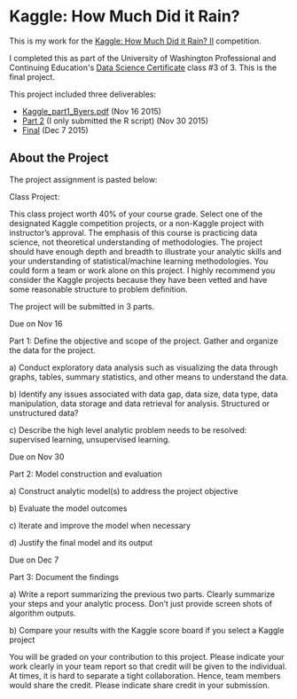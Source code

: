 # Kaggle: How Much Did it Rain?

This is my work for the [Kaggle: How Much Did it Rain? II](https://www.kaggle.com/c/how-much-did-it-rain-ii) competition.  

I completed this as part of the University of Washington Professional and Continuing Education's [Data Science Certificate](http://www.pce.uw.edu/certificates/data-science.html) class #3 of 3.  This is the final project.

This project included three deliverables:

  *  [Kaggle_part1_Byers.pdf](https://github.com/tybyers/kaggle_howmuchdiditrain/blob/2179c57c43bb468d1b7caeeef112604bdb748f64/Kaggle_Part1_Byers.pdf) (Nov 16 2015)
  *  [Part 2](https://github.com/tybyers/kaggle_howmuchdiditrain/blob/2179c57c43bb468d1b7caeeef112604bdb748f64/kaggle_part2_modeling.R) (I only submitted the R script) (Nov 30 2015)
  *  [Final](kaggle_howmuchdiditrain/kaggle_final_writeup.pdf) (Dec 7 2015)

## About the Project

The project assignment is pasted below:

Class Project:

This class project worth 40% of your course grade. Select one of the designated Kaggle competition projects, or a non-Kaggle project with instructor’s approval. The emphasis of this course is practicing data science, not theoretical understanding of methodologies. The project should have enough depth and breadth to illustrate your analytic skills and your understanding of statistical/machine learning methodologies. You could form a team or work alone on this project. I highly recommend you consider the Kaggle projects because they have been vetted and have some reasonable structure to problem definition.

The project will be submitted in 3 parts.

Due on Nov 16

Part 1: Define the objective and scope of the project. Gather and organize the data for the project.

a)      Conduct exploratory data analysis such as visualizing the data through graphs, tables, summary statistics, and other means to understand the data.

b)      Identify any issues associated with data gap, data size, data type, data manipulation, data storage and data retrieval for analysis. Structured or unstructured data?

c)       Describe the high level analytic problem needs to be resolved: supervised learning, unsupervised learning.

 

Due on Nov 30

Part 2: Model construction and evaluation

a)      Construct analytic model(s) to address the project objective

b)      Evaluate the model outcomes

c)       Iterate and improve the model when necessary

d)      Justify the final model and its output

 

Due on Dec 7

Part 3: Document the findings

a)      Write a report summarizing the previous two parts. Clearly summarize your steps and your analytic process. Don’t just provide screen shots of algorithm outputs.

b)      Compare your results with the Kaggle score board if you select a Kaggle project

 

 

You will be graded on your contribution to this project. Please indicate your work clearly in your team report so that credit will be given to the individual. At times, it is hard to separate a tight collaboration. Hence, team members would share the credit. Please indicate share credit in your submission.



